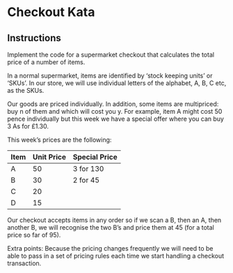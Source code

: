# Checkout Kata
## Instructions
Implement the code for a supermarket checkout that calculates the total price of a number of items.

In a normal supermarket, items are identified by ‘stock keeping units’ or ‘SKUs’. In our store, we will use individual 
letters of the alphabet, A, B, C etc, as the SKUs. 

Our goods are priced individually. In addition, some items are multipriced: buy n of them and which will cost you y. 
For example, item A might cost 50 pence individually but this week we have a special offer where you can buy 
3 As for £1.30.

This week’s prices are the following:

| Item  | Unit Price  | Special Price  |
|-------|-------------|----------------|
| A     | 50          | 3 for 130      |
| B     | 30          | 2 for 45       |
| C     | 20          |                |
| D     | 15          |                |

Our checkout accepts items in any order so if we scan a B, then an A, then another B, we will recognise
the two B’s and price them at 45 (for a total price so far of 95).

Extra points: Because the pricing changes frequently we will need to be able to pass in a set of pricing
rules each time we start handling a checkout transaction.


